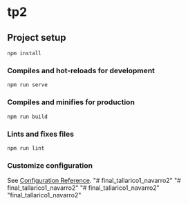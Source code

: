 # tp2

## Project setup
```
npm install
```

### Compiles and hot-reloads for development
```
npm run serve
```

### Compiles and minifies for production
```
npm run build
```

### Lints and fixes files
```
npm run lint
```

### Customize configuration
See [Configuration Reference](https://cli.vuejs.org/config/).
"# final_tallarico1_navarro2" 
"# final_tallarico1_navarro2" 
"# final_tallarico1_navarro2" 
"final_tallarico1_navarro2" 
